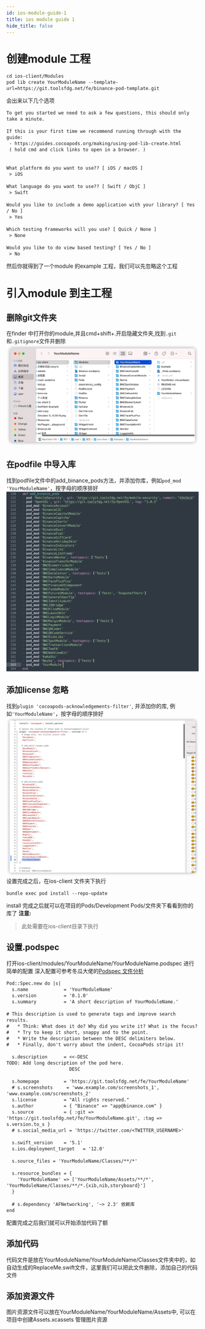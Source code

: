 ```yaml
---
id: ios-module-guide-1
title: ios module guide 1
hide_title: false
---
```


# 创建module 工程
```
cd ios-client/Modules
pod lib create YourModuleName --template-url=https://git.toolsfdg.net/fe/binance-pod-template.git
```
会出来以下几个选项
```
To get you started we need to ask a few questions, this should only take a minute.

If this is your first time we recommend running through with the guide:
 - https://guides.cocoapods.org/making/using-pod-lib-create.html
 ( hold cmd and click links to open in a browser. )


What platform do you want to use?? [ iOS / macOS ]
 > iOS

What language do you want to use?? [ Swift / ObjC ]
 > Swift

Would you like to include a demo application with your library? [ Yes / No ]
 > Yes

Which testing frameworks will you use? [ Quick / None ]
 > None

Would you like to do view based testing? [ Yes / No ]
 > No
```
然后你就得到了一个module 的example 工程，我们可以先忽略这个工程
# 引入module 到主工程
## 删除git文件夹
在finder 中打开你的module,并且cmd+shift+.开启隐藏文件夹,找到`.git`和`.gitignore`文件并删除
![remove_subrepo](./assets/remove_subrepo.jpg)
## 在podfile 中导入库
找到podfile文件中的add_binance_pods方法，并添加你库，例如`pod_mod 'YourModuleName'`，按字母的顺序排好
![edit_podfile](./assets/edit_podfile.jpg)
## 添加license 忽略
找到`plugin 'cocoapods-acknowledgements-filter'`, 并添加你的库, 例如`'YourModuleName'`，按字母的顺序排好
![ignore_license](./assets/ignore_license.jpg)
设置完成之后，在ios-client 文件夹下执行
```
bundle exec pod install --repo-update
```
install 完成之后就可以在项目的Pods/Development Pods/文件夹下看看到你的库了
**注意:**
> 此处需要在ios-client目录下执行

## 设置.podspec
打开ios-client/modules/YourModuleName/YourModuleName.podspec 进行简单的配置
深入配置可参考冬瓜大佬的[Podspec 文件分析](https://www.desgard.com/2020/10/12/cocoapods-story-5.html)
```
Pod::Spec.new do |s|
  s.name             = 'YourModuleName'
  s.version          = '0.1.0'
  s.summary          = 'A short description of YourModuleName.'

# This description is used to generate tags and improve search results.
#   * Think: What does it do? Why did you write it? What is the focus?
#   * Try to keep it short, snappy and to the point.
#   * Write the description between the DESC delimiters below.
#   * Finally, don't worry about the indent, CocoaPods strips it!

  s.description      = <<-DESC
TODO: Add long description of the pod here.
                       DESC

  s.homepage         = 'https://git.toolsfdg.net/fe/YourModuleName'
  # s.screenshots     = 'www.example.com/screenshots_1', 'www.example.com/screenshots_2'
  s.license          = "All rights reserved."
  s.author           = { "Binance" => "app@binance.com" }
  s.source           = { :git => 'https://git.toolsfdg.net/fe/YourModuleName.git', :tag => s.version.to_s }
  # s.social_media_url = 'https://twitter.com/<TWITTER_USERNAME>'

  s.swift_version    = '5.1'
  s.ios.deployment_target   = '12.0'

  s.source_files = 'YourModuleName/Classes/**/*'
  
  s.resource_bundles = {
    'YourModuleName' => ['YourModuleName/Assets/**/*', 'YourModuleName/Classes/**/*.{xib,nib,storyboard}']
  }

  # s.dependency 'AFNetworking', '~> 2.3' 依赖库
end

```
配置完成之后我们就可以开始添加代码了额
## 添加代码
代码文件是放在YourModuleName/YourModuleName/Classes文件夹中的，如自动生成的ReplaceMe.swift文件，这里我们可以把此文件删除，添加自己的代码文件
## 添加资源文件
图片资源文件可以放在YourModuleName/YourModuleName/Assets中, 可以在项目中创建Assets.xcassets 管理图片资源
